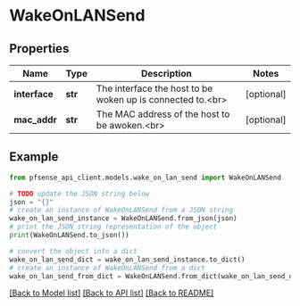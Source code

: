 # WakeOnLANSend


## Properties

Name | Type | Description | Notes
------------ | ------------- | ------------- | -------------
**interface** | **str** | The interface the host to be woken up is connected to.&lt;br&gt; | [optional] 
**mac_addr** | **str** | The MAC address of the host to be awoken.&lt;br&gt; | [optional] 

## Example

```python
from pfsense_api_client.models.wake_on_lan_send import WakeOnLANSend

# TODO update the JSON string below
json = "{}"
# create an instance of WakeOnLANSend from a JSON string
wake_on_lan_send_instance = WakeOnLANSend.from_json(json)
# print the JSON string representation of the object
print(WakeOnLANSend.to_json())

# convert the object into a dict
wake_on_lan_send_dict = wake_on_lan_send_instance.to_dict()
# create an instance of WakeOnLANSend from a dict
wake_on_lan_send_from_dict = WakeOnLANSend.from_dict(wake_on_lan_send_dict)
```
[[Back to Model list]](../README.md#documentation-for-models) [[Back to API list]](../README.md#documentation-for-api-endpoints) [[Back to README]](../README.md)


